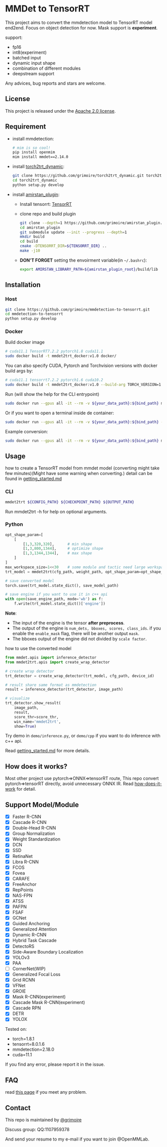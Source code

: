 # MMDet to TensorRT

This project aims to convert the mmdetection model to TensorRT model end2end.
Focus on object detection for now.
Mask support is **experiment**.

support:

- fp16
- int8(experiment)
- batched input
- dynamic input shape
- combination of different modules
- deepstream support

Any advices, bug reports and stars are welcome.

## License

This project is released under the [Apache 2.0 license](LICENSE).

## Requirement

- install mmdetection:

    ```bash
    # mim is so cool!
    pip install openmim
    mim install mmdet==2.14.0
    ```

- install [torch2trt_dynamic](https://github.com/grimoire/torch2trt_dynamic):

    ```bash
    git clone https://github.com/grimoire/torch2trt_dynamic.git torch2trt_dynamic
    cd torch2trt_dynamic
    python setup.py develop
    ```

- install [amirstan_plugin](https://github.com/grimoire/amirstan_plugin):
  - Install tensorrt: [TensorRT](https://developer.nvidia.com/tensorrt)
  - clone repo and build plugin

    ```bash
    git clone --depth=1 https://github.com/grimoire/amirstan_plugin.git
    cd amirstan_plugin
    git submodule update --init --progress --depth=1
    mkdir build
    cd build
    cmake -DTENSORRT_DIR=${TENSORRT_DIR} ..
    make -j10
    ```

  - **DON'T FORGET** setting the envoirment variable(in `~/.bashrc`):

    ```bash
    export AMIRSTAN_LIBRARY_PATH=${amirstan_plugin_root}/build/lib
    ```

## Installation

### Host

```bash
git clone https://github.com/grimoire/mmdetection-to-tensorrt.git
cd mmdetection-to-tensorrt
python setup.py develop
```

### Docker

Build docker image

```bash
# cuda11.1 TensorRT7.2.2 pytorch1.8 cuda11.1
sudo docker build -t mmdet2trt_docker:v1.0 docker/
```

You can also specify CUDA, Pytorch and Torchvision versions with docker build args by:

```bash
# cuda11.1 tensorrt7.2.2 pytorch1.6 cuda10.2
sudo docker build -t mmdet2trt_docker:v1.0 --build-arg TORCH_VERSION=1.6.0 --build-arg TORCHVISION_VERSION=0.7.0 --build-arg CUDA=10.2 --docker/
```

Run (will show the help for the CLI entrypoint)

```bash
sudo docker run --gpus all -it --rm -v ${your_data_path}:${bind_path} mmdet2trt_docker:v1.0
```

Or if you want to open a terminal inside de container:

```bash
sudo docker run --gpus all -it --rm -v ${your_data_path}:${bind_path} --entrypoint bash mmdet2trt_docker:v1.0
```

Example conversion:

```bash
sudo docker run --gpus all -it --rm -v ${your_data_path}:${bind_path} mmdet2trt_docker:v1.0 ${bind_path}/config.py ${bind_path}/checkpoint.pth ${bind_path}/output.trt
```

## Usage

how to create a TensorRT model from mmdet model (converting might take few minutes)(Might have some warning when converting.)
detail can be found in [getting_started.md](./docs/getting_started.md)

### CLI

```bash
mmdet2trt ${CONFIG_PATH} ${CHECKPOINT_PATH} ${OUTPUT_PATH}
```

Run mmdet2trt -h for help on optional arguments.

### Python

```python
opt_shape_param=[
    [
        [1,3,320,320],      # min shape
        [1,3,800,1344],     # optimize shape
        [1,3,1344,1344],    # max shape
    ]
]
max_workspace_size=1<<30    # some module and tactic need large workspace.
trt_model = mmdet2trt(cfg_path, weight_path, opt_shape_param=opt_shape_param, fp16_mode=True, max_workspace_size=max_workspace_size)

# save converted model
torch.save(trt_model.state_dict(), save_model_path)

# save engine if you want to use it in c++ api
with open(save_engine_path, mode='wb') as f:
    f.write(trt_model.state_dict()['engine'])
```

**Note**:
- The input of the engine is the tensor **after preprocess**.
- The output of the engine is `num_dets, bboxes, scores, class_ids`. if you enable the `enable_mask` flag, there will be another output `mask`.
- The bboxes output of the engine did not divided by `scale factor`.

how to use the converted model

```python
from mmdet.apis import inference_detector
from mmdet2trt.apis import create_wrap_detector

# create wrap detector
trt_detector = create_wrap_detector(trt_model, cfg_path, device_id)

# result share same format as mmdetection
result = inference_detector(trt_detector, image_path)

# visualize
trt_detector.show_result(
    image_path,
    result,
    score_thr=score_thr,
    win_name='mmdet2trt',
    show=True)
```

Try demo in `demo/inference.py`, or `demo/cpp` if you want to do inference with c++ api.

Read [getting_started.md](./docs/getting_started.md) for more details.

## How does it works?

Most other project use pytorch=>ONNX=>tensorRT route, This repo convert pytorch=>tensorRT directly, avoid unnecessary ONNX IR.
Read [how-does-it-work](https://github.com/NVIDIA-AI-IOT/torch2trt#how-does-it-work) for detail.

## Support Model/Module

- [x] Faster R-CNN
- [x] Cascade R-CNN
- [x] Double-Head R-CNN
- [x] Group Normalization
- [x] Weight Standardization
- [x] DCN
- [x] SSD
- [x] RetinaNet
- [x] Libra R-CNN
- [x] FCOS
- [x] Fovea
- [x] CARAFE
- [x] FreeAnchor
- [x] RepPoints
- [x] NAS-FPN
- [x] ATSS
- [x] PAFPN
- [x] FSAF
- [x] GCNet
- [x] Guided Anchoring
- [x] Generalized Attention
- [x] Dynamic R-CNN
- [x] Hybrid Task Cascade
- [x] DetectoRS
- [x] Side-Aware Boundary Localization
- [x] YOLOv3
- [x] PAA
- [ ] CornerNet(WIP)
- [x] Generalized Focal Loss
- [x] Grid RCNN
- [x] VFNet
- [x] GROIE
- [x] Mask R-CNN(experiment)
- [x] Cascade Mask R-CNN(experiment)
- [x] Cascade RPN
- [x] DETR
- [x] YOLOX

Tested on:

- torch=1.8.1
- tensorrt=8.0.1.6
- mmdetection=2.18.0
- cuda=11.1

If you find any error, please report it in the issue.

## FAQ

read [this page](./docs/FAQ.md) if you meet any problem.

## Contact

This repo is maintained by [@grimoire](https://github.com/grimoire)

Discuss group: QQ:1107959378

And send your resume to my e-mail if you want to join @OpenMMLab.
